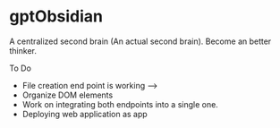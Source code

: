 # gptObsidian
A centralized second brain (An actual second brain). Become an better thinker.

To Do

- File creation end point is working --> 
- Organize DOM elements 
- Work on integrating both endpoints into a single one.
- Deploying web application as app